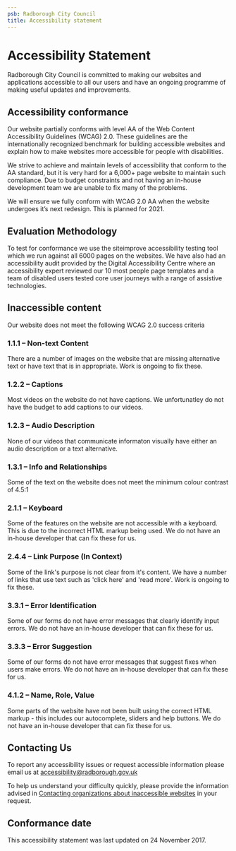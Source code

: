 ```yaml
---
psb: Radborough City Council
title: Accessibility statement
---
```


# Accessibility Statement

Radborough City Council is committed to making our websites and applications accessible to all our users and have an ongoing programme of making useful updates and improvements.

## Accessibility conformance
Our website partially conforms with level AA of the Web Content Accessibility Guidelines (WCAG) 2.0. These guidelines are the internationally recognized benchmark for building accessible websites and explain how to make websites more accessible for people with disabilities.

We strive to achieve and maintain levels of accessibility that conform to the AA standard, but it is very hard for a 6,000+ page website to maintain such compliance. Due to budget constraints and not having an in-house development team we are unable to fix many of the problems.

We will ensure we fully conform with WCAG 2.0 AA when the website undergoes it’s next redesign. This is planned for 2021.

## Evaluation Methodology
To test for conformance we use the siteimprove accessibility testing tool which we run against all 6000 pages on the websites.  We have also had an accessibility audit provided by the Digital Accessibility Centre where an accessibility expert reviewed our 10 most people page templates and a team of disabled users tested core user journeys with a range of assistive technologies.

## Inaccessible content
Our website does not meet the following WCAG 2.0 success criteria

### 1.1.1 – Non-text Content  
There are a number of images on the website that are missing alternative text or have text that is in appropriate. Work is ongoing to fix these.

### 1.2.2 – Captions    
Most videos on the website do not have captions. We unfortunatley do not have the budget to add captions to our videos.

### 1.2.3 – Audio Description 
None of our videos that communicate informaton visually have either an audio description or a text alternative.

### 1.3.1 – Info and Relationships
Some of the text on the website does not meet the minimum colour contrast of 4.5:1

### 2.1.1 – Keyboard
Some of the features on the website are not accessible with a keyboard. This is due to the incorrect HTML markup being used. We do not have an in-house developer that can fix these for us.

### 2.4.4 – Link Purpose (In Context)    

Some of the link's purpose is not clear from it's content. We have a number of links that use text such as 'click here' and 'read more'. Work is ongoing to fix these.

### 3.3.1 – Error Identification    
Some of our forms do not have error messages that clearly identify input errors. We do not have an in-house developer that can fix these for us.

### 3.3.3 – Error Suggestion 
Some of our forms do not have error messages that suggest fixes when users make errors. We do not have an in-house developer that can fix these for us.


### 4.1.2 – Name, Role, Value    
Some parts of the website have not been built using the correct HTML markup - this includes our autocomplete, sliders and help buttons. We do not have an in-house developer that can fix these for us.

## Contacting Us
To report any accessibility issues or request accessible information please email us at [accessibility@radborough.gov.uk](mailto:accessibility@radborough.gov.uk)

To help us understand your difficulty quickly, please provide the information advised in [Contacting organizations about inaccessible websites](http://www.w3.org/WAI/users/inaccessible) in your request.




## Conformance date
This accessibility statement was last updated on 24 November 2017.

 
